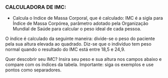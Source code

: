 ### CALCULADORA DE IMC:

- Calcula o Indice de Massa Corporal, que é calculado: IMC é a sigla para Índice de Massa Corpórea, parâmetro adotado pela Organização Mundial de Saúde para calcular o peso ideal de cada pessoa.

O índice é calculado da seguinte maneira: divide-se o peso do paciente pela sua altura elevada ao quadrado. Diz-se que o indivíduo tem peso normal quando o resultado do IMC está entre 18,5 e 24,9.

Quer descobrir seu IMC? Insira seu peso e sua altura nos campos abaixo e compare com os índices da tabela. Importante: siga os exemplos e use pontos como separadores.
